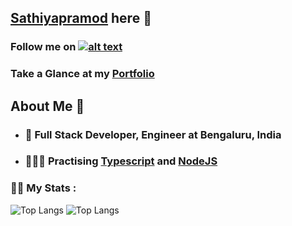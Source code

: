 ## <a href="https://github.com/Sathiyapramod" taget="blank">Sathiyapramod</a> here 👋

### <p>Follow me on <a href="https://www.linkedin.com/in/sathiyapramod" target="_blank">![alt text](https://img.shields.io/badge/-LinkedIn-0e76a8?style=plastic&logo=linkedIn)</a></p>
  
### Take a Glance at my <a href="https://portfolio-designed-sathiyapramod.netlify.app/" target="blank">Portfolio</a>

## About Me 🙂
  
- ### 🌱 Full Stack Developer, Engineer at Bengaluru, India 
- ### 🏃🏼‍♂️ Practising <a href="https://www.typescriptlang.org/" target="_blank">Typescript</a> and <a href="https://expressjs.com/" target="_blank">NodeJS</a>

### 🏋🏼‍ My Stats :
  
  ![Top Langs](https://github-readme-stats.vercel.app/api/top-langs/?username=sathiyapramod)
  ![Top Langs](https://github-readme-stats.vercel.app/api/?username=sathiyapramod&layout=compact&theme=vision-friendly-light)
